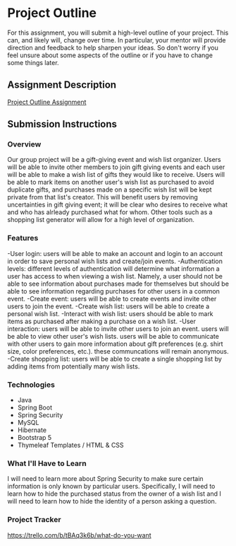 # Project Outline
For this assignment, you will submit a high-level outline of your project. This can, and likely will, change over time. In particular, your mentor will provide direction and feedback to help sharpen your ideas. So don't worry if you feel unsure about some aspects of the outline or if you have to change some things later.

## Assignment Description
[Project Outline Assignment](https://education.launchcode.org/liftoff/modules/assignments/project-outline)

## Submission Instructions

### Overview

Our group project will be a gift-giving event and wish list organizer.  Users will be able to invite other members to join gift giving events and each user will be able to make a wish list of gifts they would like to receive.  Users will be able to mark items on another user's wish list as purchased to avoid duplicate gifts, and purchases made on a specific wish list will be kept private from that list's creator.  This will benefit users by removing uncertainties in gift giving event; it will be clear who desires to receive what and who has alrleady purchased what for whom.  Other tools such as a shopping list generator will allow for a high level of organization.

### Features
-User login: users will be able to make an account and login to an account in order to save personal wish lists and create/join events.
-Authentication levels: different levels of authentication will determine what information a user has access to when viewing a wish list.  Namely, a user should not be able to see information about purchases made for themselves but should be able to see information regarding purchases for other users in a common event.
-Create event: users will be able to create events and invite other users to join the event.
-Create wish list: users will be able to create a personal wish list.
-Interact with wish list: users should be able to mark items as purchased after making a purchase on a wish list.
-User interaction: users will be able to invite other users to join an event. users will be able to view other user's wish lists.  users will be able to communicate with other     users to gain more information about gift preferences (e.g. shirt size, color preferences, etc.).  these communcations will remain anonymous.
-Create shopping list: users will be able to create a single shopping list by adding items from potentially many wish lists.


### Technologies
- Java
- Spring Boot
- Spring Security
- MySQL
- Hibernate
- Bootstrap 5
- Thymeleaf Templates / HTML & CSS

### What I'll Have to Learn
I will need to learn more about Spring Security to make sure certain information is only known by particular users.  Specifically, I will need to learn how to hide the purchased status from the owner of a wish list and I will need to learn how to hide the identity of a person asking a question.
### Project Tracker
https://trello.com/b/tBAq3k6b/what-do-you-want
